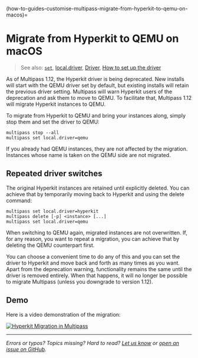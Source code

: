 (how-to-guides-customise-multipass-migrate-from-hyperkit-to-qemu-on-macos)=
# Migrate from Hyperkit to QEMU on macOS

> See also: [`set`](/explanation/driver), [local.driver](/explanation/driver), [Driver](/explanation/driver), [How to set up the driver](/how-to-guides/customise-multipass/set-up-the-driver)

As of Multipass 1.12, the Hyperkit driver is being deprecated. New installs will start with the QEMU driver set by default, but existing installs will retain the previous driver setting. Multipass will warn Hyperkit users of the deprecation and ask them to move to QEMU. To facilitate that, Multipass 1.12 will migrate Hyperkit instances to QEMU.

To migrate from Hyperkit to QEMU and bring your instances along, simply stop them and set the driver to QEMU:

```
multipass stop --all
multipass set local.driver=qemu
```

If you already had QEMU instances, they are not affected by the migration. Instances whose name is taken on the QEMU side are not migrated.

## Repeated driver switches

The original Hyperkit instances are retained until explicitly deleted. You can achieve that by temporarily moving back to Hyperkit and using the delete command:

```
multipass set local.driver=hyperkit
multipass delete [-p] <instance> [...]
multipass set local.driver=qemu
```

When switching to QEMU again, migrated instances are not overwritten. If, for any reason, you want to repeat a migration, you can achieve that by deleting the QEMU counterpart first.

You can choose a convenient time to do any of this and you can set the driver to Hyperkit and move back and forth as many times as you want. Apart from the deprecation warning, functionality remains the same until the driver is removed entirely. When that happens, it will no longer be possible to migrate Multipass (unless you downgrade to version 1.12).

## Demo

Here is a video demonstration of the migration:

[![Hyperkit Migration in Multipass](https://asciinema.org/a/556203.svg)](https://asciinema.org/a/556203)

---

*Errors or typos? Topics missing? Hard to read? <a href="https://docs.google.com/forms/d/e/1FAIpQLSd0XZDU9sbOCiljceh3rO_rkp6vazy2ZsIWgx4gsvl_Sec4Ig/viewform?usp=pp_url&entry.317501128=https://multipass.run/docs/hyperkit-migration" target="_blank">Let us know</a> or <a href="https://github.com/canonical/multipass/issues/new/choose" target="_blank">open an issue on GitHub</a>.*

